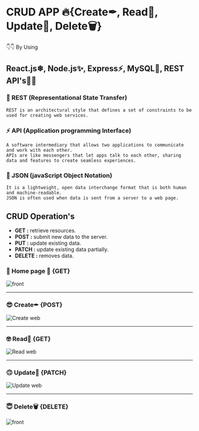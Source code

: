 # CRUD APP 🔥{Create✒, Read📖, Update📝, Delete🗑} 
👇👇 By Using
## React.js❄, Node.js✨, Express⚡, MySQL🌟, REST API's🚀🚀 
### 🚀 REST (Representational State Transfer) 
    REST is an architectural style that defines a set of constraints to be used for creating web services.
### ⚡ API (Application programming Interface)
    A software intermediary that allows two applications to communicate and work with each other.
    APIs are like messengers that let apps talk to each other, sharing data and features to create seamless experiences.
### 🏁 JSON (javaScript Object Notation)
    It is a lightweight, open data interchange format that is both human and machine-readable. 
    JSON is often used when data is sent from a server to a web page. 
## CRUD Operation's
 * **GET :** retrieve resources.
 * **POST :** submit new data to the server.
 * **PUT :** update existing data.
 * **PATCH :** update existing data partially.
 * **DELETE :** removes data.
### 🌟 Home page 🏡 {GET}

![front](https://github.com/Mukesh-Choudhary-123/CRUD_APP_2/assets/118448246/fa0d894e-6291-45fe-9e1a-f329c6b28389)

<hr>

### 😎 Create✒ {POST}

![Create web](https://github.com/Mukesh-Choudhary-123/CRUD_APP_2/assets/118448246/ad559aa6-908c-4235-8ecd-2f2e55853f2e)

<hr>

### 🤓 Read📖 {GET}

![Read web](https://github.com/Mukesh-Choudhary-123/CRUD_APP_2/assets/118448246/06d149a9-efa8-4bbd-bb67-a6a0da0d6392)

<hr>

### 🙃 Update📝 {PATCH}

![Update web](https://github.com/Mukesh-Choudhary-123/CRUD_APP_2/assets/118448246/4f0f52d2-effc-4783-8501-4f1232d0cb8c)

<hr>

### 😇 Delete🗑 {DELETE}

![front](https://github.com/Mukesh-Choudhary-123/CRUD_APP_2/assets/118448246/4c17304e-54d2-41a2-946c-d023269cc591)
